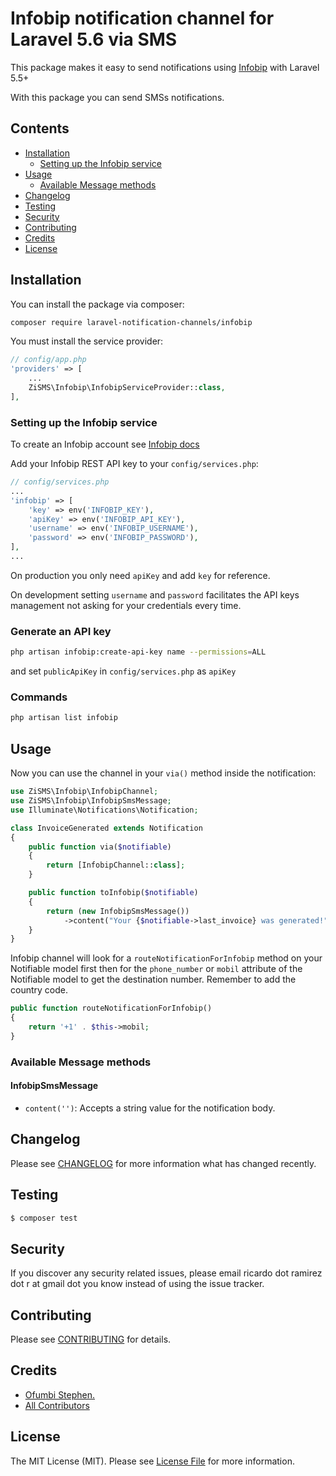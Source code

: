 # Infobip notification channel for Laravel 5.6 via SMS


This package makes it easy to send notifications using [Infobip](https://www.infobip.com/) with Laravel 5.5+

With this package you can send SMSs notifications.

## Contents

- [Installation](#installation)
	- [Setting up the Infobip service](#setting-up-the-Infobip-service)
- [Usage](#usage)
	- [Available Message methods](#available-message-methods)
- [Changelog](#changelog)
- [Testing](#testing)
- [Security](#security)
- [Contributing](#contributing)
- [Credits](#credits)
- [License](#license)


## Installation

You can install the package via composer:

``` bash
composer require laravel-notification-channels/infobip
```

You must install the service provider:

```php
// config/app.php
'providers' => [
    ...
    ZiSMS\Infobip\InfobipServiceProvider::class,
],
```

### Setting up the Infobip service

To create an Infobip account see [Infobip docs](https://dev.infobip.com/v1/docs)

Add your Infobip REST API key to your `config/services.php`:

```php
// config/services.php
...
'infobip' => [
    'key' => env('INFOBIP_KEY'),
    'apiKey' => env('INFOBIP_API_KEY'),
    'username' => env('INFOBIP_USERNAME'),
    'password' => env('INFOBIP_PASSWORD'),
],
...
```

On production you only need `apiKey` and add `key` for reference.

On development setting `username` and `password` facilitates the API keys management not asking for your credentials
every time.

### Generate an API key

``` bash
php artisan infobip:create-api-key name --permissions=ALL
```

and set `publicApiKey` in `config/services.php` as `apiKey`

### Commands

``` bash
php artisan list infobip
```

## Usage

Now you can use the channel in your `via()` method inside the notification:

``` php
use ZiSMS\Infobip\InfobipChannel;
use ZiSMS\Infobip\InfobipSmsMessage;
use Illuminate\Notifications\Notification;

class InvoiceGenerated extends Notification
{
    public function via($notifiable)
    {
        return [InfobipChannel::class];
    }

    public function toInfobip($notifiable)
    {
        return (new InfobipSmsMessage())
            ->content("Your {$notifiable->last_invoice} was generated!");
    }
}
```

Infobip channel will look for a `routeNotificationForInfobip` method on your Notifiable model first then
for the `phone_number` or `mobil` attribute of the Notifiable model to get the destination number. Remember
to add the country code.


```php
public function routeNotificationForInfobip()
{
    return '+1' . $this->mobil;
}
```

### Available Message methods

#### InfobipSmsMessage

- `content('')`: Accepts a string value for the notification body.

## Changelog

Please see [CHANGELOG](CHANGELOG.md) for more information what has changed recently.

## Testing

``` bash
$ composer test
```

## Security

If you discover any security related issues, please email ricardo dot ramirez dot r at gmail dot you know instead of using the issue tracker.

## Contributing

Please see [CONTRIBUTING](CONTRIBUTING.md) for details.

## Credits

- [Ofumbi Stephen.](https://github.com/Ofumbi)
- [All Contributors](../../contributors)

## License

The MIT License (MIT). Please see [License File](LICENSE.md) for more information.
